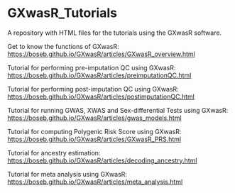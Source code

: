 # GXwasR_Tutorials
A repository with HTML files for the tutorials using the GXwasR software.

Get to know the functions of GXwasR: https://boseb.github.io/GXwasR/articles/GXwasR_overview.html

Tutorial for performing pre-imputation QC using GXwasR: https://boseb.github.io/GXwasR/articles/preimputationQC.html

Tutorial for performing post-imputation QC using GXwasR: https://boseb.github.io/GXwasR/articles/postimputationQC.html

Tutorial for running GWAS, XWAS and Sex-differential Tests using GXwasR: https://boseb.github.io/GXwasR/articles/gwas_models.html

Tutorial for computing Polygenic Risk Score using GXwasR: https://boseb.github.io/GXwasR/articles/GXwasR_PRS.html

Tutorial for ancestry estimation: https://boseb.github.io/GXwasR/articles/decoding_ancestry.html

Tutorial for meta analysis using GXwasR: https://boseb.github.io/GXwasR/articles/meta_analysis.html

